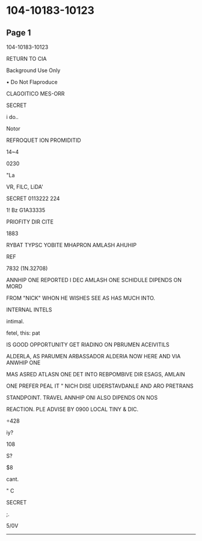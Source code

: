 # 104-10183-10123

## Page 1

104-10183-10123

RETURN TO CIA

Background Use Only

• Do Not Flaproduce

CLAGOITICO MES-ORR

SECRET

i do..

Notor

REFROQUET ION PROMIDITID

14~4

0230

"La

VR, FILC, LiDA'

SECRET 0113222 224

1! Вz G1A33335

PRIOFITY DIR CITE

1883

RYBAT TYPSC YOBITE MHAPRON AMLASH AHUHIP

REF

7832 (1N.32708)

ANNHIP ONE REPORTED I DEC AMLASH ONE SCHIDULE DIPENDS ON MORD

FROM "NICK" WHON HE WISHES SEE AS HAS MUCH INTO.

INTERNAL INTELS

intimal.

fetel, this: pat

IS GOOD OPPORTUNITY GET RIADINO ON PBRUMEN ACEIVITILS

ALDERLA, AS PARUMEN ARBASSADOR ALDERIA NOW HERE AND VIA ANWHIP ONE

MAS ASRED ATLASN ONE DET INTO REBPOMBIVE DIR ESAGS, AMLAIN

ONE PREFER PEAL IT " NICH DISE UIDERSTAVDANLE AND ARO PRETRANS

STANDPOINT. TRAVEL ANNHIP ONI ALSO DIPENDS ON NOS

REACTION. PLE ADVISE BY 0900 LOCAL TINY & DIC.

÷428

iy?

108

S?

$8

cant.

" C

SECRET

;.

5/0V

---

